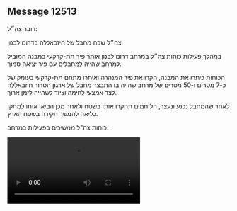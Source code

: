 ## Message 12513

דובר צה״ל:

צה״ל שבה מחבל של חיזבאללה בדרום לבנון

במהלך פעילות כוחות צה״ל במרחב דרום לבנון אותר פיר תת-קרקעי במבנה המוביל למרחב שהייה למחבלים עם פיר יציאה סמוך.

הכוחות כיתרו את המבנה, חקרו את פיר המנהרה ואיתרו מתחם תת-קרקעי בעומק של כ-7 מטרים ו-50 מטרים של מרחב שהייה בו התבצר מחבל של ארגון הטרור חיזבאללה לצד אמצעי לחימה וציוד לשהייה לזמן ארוך.

לאחר שהמחבל נכנע ונעצר, הלוחמים תחקרו אותו בשטח ולאחר מכן הביאו אותו למתקן כליאה להמשך חקירה בשטח הארץ.
 
כוחות צה"ל ממשיכים בפעילות במרחב.

![Video](https://data.iron-swords.co.il/2024/October/13/12513/12513_media.mp4)
